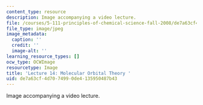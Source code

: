```yaml
---
content_type: resource
description: Image accompanying a video lecture.
file: /courses/5-111-principles-of-chemical-science-fall-2008/de7a63cf4d7074990de4135950487b43_14.jpg
file_type: image/jpeg
image_metadata:
  caption: ''
  credit: ''
  image-alt: ''
learning_resource_types: []
ocw_type: OCWImage
resourcetype: Image
title: 'Lecture 14: Molecular Orbital Theory '
uid: de7a63cf-4d70-7499-0de4-135950487b43
---
```

Image accompanying a video lecture.

